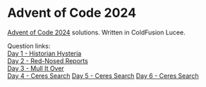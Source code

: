 # Advent of Code 2024
[Advent of Code 2024](https://adventofcode.com/2024) solutions. Written in ColdFusion Lucee.

Question links:  
[Day 1 - Historian Hysteria](<Day 1 - Historian Hysteria/questions.md>)  
[Day 2 - Red-Nosed Reports](<Day 2 - Red-Nosed Reports/questions.md>)  
[Day 3 - Mull It Over](<Day 3 - Mull It Over/questions.md>)  
[Day 4 - Ceres Search](<Day 4 - Ceres Search/questions.md>)
[Day 5 - Ceres Search](<Day 5 - Print Queue/questions.md>)
[Day 6 - Ceres Search](<Day 6 - Guard Gallivant/questions.md>)
